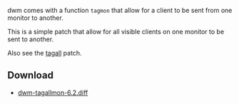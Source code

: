 dwm comes with a function `tagmon` that allow for a client to be sent from one monitor to another.

This is a simple patch that allow for all visible clients on one monitor to be sent to another.

Also see the [tagall](https://dwm.suckless.org/patches/tagall/) patch.

## Download
* [dwm-tagallmon-6.2.diff](https://github.com/bakkeby/patches/blob/master/dwm/dwm-tagallmon-6.2.diff)
